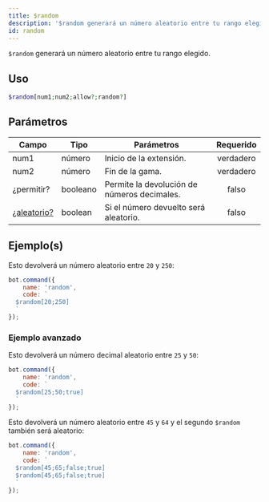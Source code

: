 ```yaml
---
title: $random
description: '$random generará un número aleatorio entre tu rango elegido.'
id: random
---
```


`$random` generará un número aleatorio entre tu rango elegido.

## Uso

```php
$random[num1;num2;allow?;random?]
```

## Parámetros

| Campo                            | Tipo     | Parámetros                                  | Requerido |
| -------------------------------- | -------- | ------------------------------------------- |:---------:|
| num1                             | número   | Inicio de la extensión.                     | verdadero |
| num2                             | número   | Fin de la gama.                             | verdadero |
| ¿permitir?                       | booleano | Permite la devolución de números decimales. |   falso   |
| [¿aleatorio?](#advanced-Example) | boolean  | Si el número devuelto será aleatorio.       |   falso   |

## Ejemplo(s)

Esto devolverá un número aleatorio entre `20` y `250`:

```javascript
bot.command({
    name: 'random',
    code: `
  $random[20;250]
  `
});
```

### Ejemplo avanzado

Esto devolverá un número decimal aleatorio entre `25` y `50`:

```javascript
bot.command({
    name: 'random',
    code: `
  $random[25;50;true]  
  `
});
```

Esto devolverá un número aleatorio entre `45` y `64` y el segundo `$random` también será aleatorio:

```javascript
bot.command({
    name: 'random',
    code: `
  $random[45;65;false;true]
  $random[45;65;false;true]
  `
});
```
